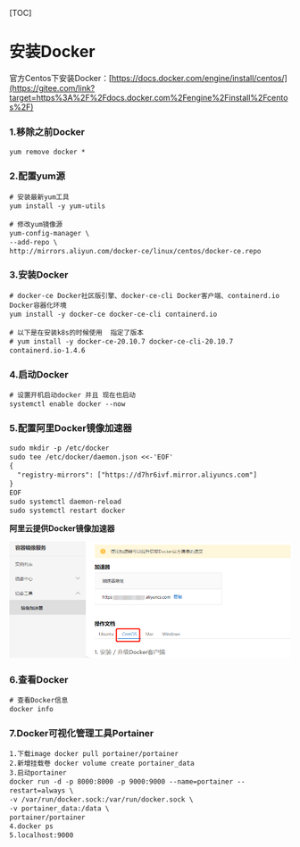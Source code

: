 

[TOC]



# 安装Docker



官方Centos下安装Docker：[https://docs.docker.com/engine/install/centos/](https://gitee.com/link?target=https%3A%2F%2Fdocs.docker.com%2Fengine%2Finstall%2Fcentos%2F)

### 1.移除之前Docker

```
yum remove docker *
```

### 2.配置yum源

```
# 安装最新yum工具
yum install -y yum-utils

# 修改yum镜像源
yum-config-manager \
--add-repo \
http://mirrors.aliyun.com/docker-ce/linux/centos/docker-ce.repo
```

### 3.安装Docker

```
# docker-ce Docker社区版引擎、docker-ce-cli Docker客户端、containerd.io Docker容器化环境
yum install -y docker-ce docker-ce-cli containerd.io

# 以下是在安装k8s的时候使用  指定了版本
# yum install -y docker-ce-20.10.7 docker-ce-cli-20.10.7  containerd.io-1.4.6
```

### 4.启动Docker

```
# 设置开机启动docker 并且 现在也启动
systemctl enable docker --now
```

### 5.配置阿里Docker镜像加速器

```
sudo mkdir -p /etc/docker
sudo tee /etc/docker/daemon.json <<-'EOF'
{
  "registry-mirrors": ["https://d7hr6ivf.mirror.aliyuncs.com"]
}
EOF
sudo systemctl daemon-reload
sudo systemctl restart docker
```



**阿里云提供Docker镜像加速器**

![](./image/docker镜像加速器.png)



### 6.查看Docker

```
# 查看Docker信息
docker info
```



### 7.Docker可视化管理工具Portainer

```yacas
1.下载image docker pull portainer/portainer
2.新增挂载卷 docker volume create portainer_data
3.启动portainer
docker run -d -p 8000:8000 -p 9000:9000 --name=portainer --restart=always \
-v /var/run/docker.sock:/var/run/docker.sock \
-v portainer_data:/data \
portainer/portainer
4.docker ps
5.localhost:9000
```







